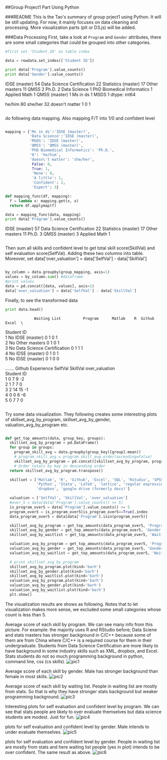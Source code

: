 ##Group Project1 Part Using Python

###README
This is the Tao's summary of group prject1 using Python. It will be still updating. For now, it mainly focuses on data cleaning and processing. More visualization parts (plt or D3.js) will be added.

###Data Processing
First, take a look at `Program` and `Gender` attributes, there are some small categories that could be grouped into other categories.
```Python
#first set 'Student_ID' as table index

data = rowdata.set_index(['Student ID'])

print data['Program'].value_counts()
print data['Gender'].value_counts()

```
IDSE (master)                 54
Data Science Certification    22
Statistics (master)           17
Other masters                 11
QMSS                           2
Ph.D.                          2
Data Science                   1
PhD Biomedical Informatics     1
Applied Math                   1
QMSS (master)                  1
Ms in ds                       1
MSDS                           1
dtype: int64

he/him            80
she/her           32
doesn't matter     1
0                  1
```

```

do following data mapping. Also mapping F/T into 1/0 and confident level

```Python

mapping = {'Ms in ds':'IDSE (master)',
           'Data Science':'IDSE (master)',
           'MSDS': 'IDSE (master)',
           'QMSS': 'QMSS (master)',
           'PhD Biomedical Informatics': 'Ph.D.',
           '0': 'he/him',
           'doesn\'t matter': 'she/her',
            False: 0,
            True: 1,
            'None': 0,
            'A little': 1,
            'Confident': 2,
            'Expert': 3}

def mapping_func(df, mapping):
  f = lambda x: mapping.get(x, x)
  return df.applymap(f)

data = mapping_func(data, mapping)
print data['Program'].value_counts()

```
IDSE (master)                 57
Data Science Certification    22
Statistics (master)           17
Other masters                 11
Ph.D.                          3
QMSS (master)                  3
Applied Math                   1
```
```

Then sum all skills and confident level to get total skill score(SkillVal) and self evaluation score(SelfVal). Adding these two columns into table. Moreover, set data['over_valuation'] = data['SelfVal'] - data['SkillVal']

```Python

by_column = data.groupby(group_mapping, axis=1)
values = by_column.sum() #dataframe
#print values
data = pd.concat([data, values], axis=1)
data['over_valuation'] = data['SelfVal'] - data['SkillVal']

```

Finally, to see the transformed data

```Python
print data.head()

```
                 Waiting List          Program      Matlab    R  Github  Excel  \
Student ID                                                                      
1                    No               IDSE (master)       0  1       0      1   
2                    No               Other masters       0  1       0      1   
3                    No  Data Science Certification       0  1       1      1   
4                    No               IDSE (master)       0  1       0      1   
5                    No               IDSE (master)       0  1       0      0

.......
                  Github Experience  SelfVal  SkillVal  over_valuation  
Student ID                                                        
1                           0        7         9              -2  
2                           1        7         7               0  
3                           2       14        15              -1  
4                           0        0         6              -6  
5                           0        7         7               0    
```

```

Try some data visualization. They following creates some interesting plots of skillset_avg_by_program, skillset_avg_by_gender, valuation_avg_by_program etc.

```Python

def get_top_amounts(data, group_key, groups):
  skillset_avg_by_program = pd.DataFrame()
  for group in groups:
    program_skill_avg = data.groupby(group_key)[group].mean()
    # program_skill_avg = program_skill_avg.order(ascending=False)
    skillset_avg_by_program = pd.concat([skillset_avg_by_program, program_skill_avg], axis=1)
    # Order totals by key in descending order
  return skillset_avg_by_program.transpose()

  skillset = ['Matlab', 'R', 'Github', 'Excel', 'SQL', 'Rstudio', 'SPSS', 'ggplot2', 'shell (terminal / command line)', 'C/C++',
              'Python', 'Stata', 'LaTeX', 'lattice', 'regular expressions (grep)', 'Sweave/knitr', 'XML', 'Web: html css js',
              'dropbox', 'google drive (formerly docs)']

  valuation = ['SelfVal', 'SkillVal', 'over_valuation']
  #over_5 = data[data['Program'].value_counts() >= 5]
  is_program_over5 = data['Program'].value_counts() >= 5
  program_over5 = is_program_over5[is_program_over5==True].index
  data_program_over5 = data[data['Program'].isin(program_over5)]

  skillset_avg_by_program = get_top_amounts(data_program_over5, 'Program', skillset)
  skillset_avg_by_gender = get_top_amounts(data_program_over5, 'Gender', skillset)
  skillset_avg_by_waitlist = get_top_amounts(data_program_over5, 'Waiting List', skillset)

  valuation_avg_by_program = get_top_amounts(data_program_over5, 'Program', valuation)
  valuation_avg_by_gender = get_top_amounts(data_program_over5, 'Gender', valuation)
  valuation_avg_by_waitlist = get_top_amounts(data_program_over5, 'Waiting List', valuation)

  # print skillset_avg_by_program
  skillset_avg_by_program.plot(kind='barh')
  skillset_avg_by_gender.plot(kind='barh')
  skillset_avg_by_waitlist.plot(kind='barh')
  valuation_avg_by_program.plot(kind='barh')
  valuation_avg_by_gender.plot(kind='barh')
  valuation_avg_by_waitlist.plot(kind='barh')
  plt.show()

```

The visualization results are shows as following. Notes that to let visualization makes more sense, we excluded some small categories whose count is less than 5.

Average score of each skill by program. We can see many info from this picture. For example: the majority uses R and RStudio before; Data Sciene and stats masters has stronger background in C/C++ because some of them are from China where C/C++ is a required course for them in their undergraduate. Students from Data Science Certification are more likely to have background in some industry skills such as XML, dropbox, and Excel. Stats students do not so much programming background in python, command line, css (cs skills).
![pic1](/images/figure_1.png)

Average score of each skill by gender. Male has stronger background than female in most skills.
![pic2](/images/figure_2.png)

Average score of each skill by waiting list. People in waiting list are mostly from stats. So that is why they have stronger stats background but weaker programming background.
![pic3](/images/figure_3.png)

Interesting plots for self evaluation and confident level by program. We can see that stats people are likely to over evaluate themselves but data science students are modest. Just for fun.
![pic4](/images/figure_4.png)

plots for self evaluation and confident level by gender. Male intends to under evaluate themselves.
![pic5](/images/figure_5.png)

plots for self evaluation and confident level by gender. People in waiting list are mostly from stats and here waiting list people (yes in plot) intends to be over confident. The same result as above.
![pic6](/images/figure_6.png)
